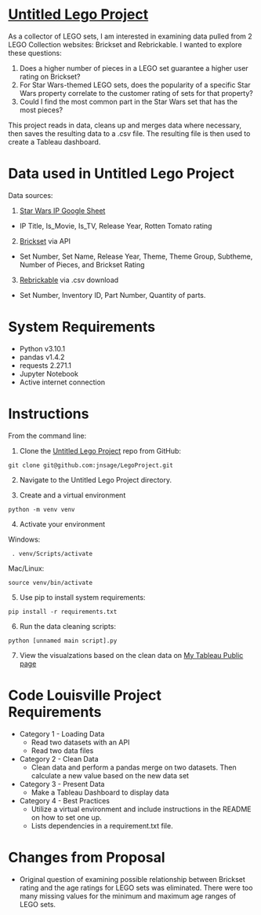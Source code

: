 # [Untitled Lego Project](https://github.com/jnsage/LegoProject) 

As a collector of LEGO sets, I am interested in examining data pulled from 2 LEGO Collection websites: Brickset and Rebrickable. I wanted to explore these questions:

1) Does a higher number of pieces in a LEGO set guarantee a higher user rating on Brickset?
2) For Star Wars-themed LEGO sets, does the popularity of a specific Star Wars property correlate to the customer rating of sets for that property?
3) Could I find the most common part in the Star Wars set that has the most pieces?

This project reads in data, cleans up and merges data where necessary, then saves the resulting data to a .csv file. The resulting file is then used to create a Tableau dashboard.

# Data used in Untitled Lego Project
Data sources: 
1) [Star Wars IP Google Sheet](https://docs.google.com/spreadsheets/d/1xw7y9yawF6i35BTfP9M1uUawJvwpacz01Xq4MEZszBs/edit#gid=0)
- IP Title, Is_Movie, Is_TV, Release Year, Rotten Tomato rating
2) [Brickset](https://brickset.com/) via  API
- Set Number, Set Name, Release Year, Theme, Theme Group, Subtheme, Number of Pieces, and Brickset Rating
3) [Rebrickable](https://rebrickable.com) via .csv download 
- Set Number, Inventory ID, Part Number, Quantity of parts. 


# System Requirements
- Python v3.10.1
- pandas v1.4.2
- requests 2.271.1
- Jupyter Notebook
- Active internet connection
  
   
# Instructions 
From the command line:
1) Clone the [Untitled Lego Project](https://github.com/jnsage/LegoProject) repo from GitHub:
```
git clone git@github.com:jnsage/LegoProject.git
```
2) Navigate to the Untitled Lego Project directory.

3) Create and a virtual environment 
```
python -m venv venv
```
4) Activate your environment 

Windows:
```
 . venv/Scripts/activate
```
 Mac/Linux:
```
source venv/bin/activate
```
5) Use pip to install system requirements:
```
pip install -r requirements.txt
```
6) Run the data cleaning scripts:
```
python [unnamed main script].py
``` 

7) View the visualzations based on the clean data on [My Tableau Public page](https://public.tableau.com/app/profile/jnsage/viz/)


# Code Louisville Project Requirements
- Category 1 - Loading Data
    - Read two datasets with an API
    - Read two data files 
- Category 2 - Clean Data
    - Clean data and perform a pandas merge on two datasets. Then calculate a new value based on the new data set
- Category 3 - Present Data
    - Make a Tableau Dashboard to display data
- Category 4 - Best Practices
    - Utilize a virtual environment and include instructions in the README on how to set one up.
    - Lists dependencies in a requirement.txt file.

# Changes from Proposal
- Original question of examining possible relationship between Brickset rating and the age ratings for LEGO sets was eliminated. There were too many missing values for the minimum and maximum age ranges of LEGO sets.
 


